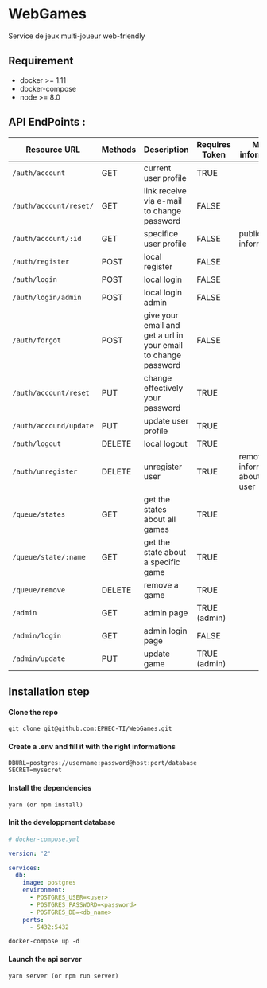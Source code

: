 # WebGames
Service de jeux multi-joueur web-friendly

## Requirement
- docker >= 1.11
- docker-compose
- node >= 8.0

## API EndPoints :

| Resource URL | Methods | Description | Requires Token | More information |
| -------- | ------------- | --------- |--------------- | ---------------- |
| `/auth/account`| GET | current user profile | TRUE |
| `/auth/account/reset/` | GET | link receive via e-mail to change password | FALSE | 
| `/auth/account/:id` | GET | specifice user profile | FALSE | public informations |
| `/auth/register` | POST | local register | FALSE | 
| `/auth/login` | POST | local login | FALSE | 
| `/auth/login/admin` | POST | local login admin| FALSE | 
| `/auth/forgot` | POST | give your email and get a url in your email to change password | FALSE |
| `/auth/account/reset` | PUT | change effectively your password | TRUE | 
| `/auth/accound/update` | PUT | update user profile | TRUE |
| `/auth/logout`| DELETE | local logout | TRUE |
| `/auth/unregister`| DELETE | unregister user | TRUE | remove all informations about the user |
| `/queue/states` | GET | get the states about all games | TRUE |
| `/queue/state/:name` | GET | get the state about a specific game | TRUE |
| `/queue/remove` | DELETE | remove a game | TRUE | 
| `/admin` | GET | admin page | TRUE (admin) |
| `/admin/login` | GET | admin login page | FALSE |
| `/admin/update` | PUT | update game | TRUE (admin) |     

## Installation step

#### Clone the repo
```
git clone git@github.com:EPHEC-TI/WebGames.git
```

#### Create a .env and fill it with the right informations
```
DBURL=postgres://username:password@host:port/database
SECRET=mysecret
```

#### Install the dependencies
```
yarn (or npm install)
```

#### Init the developpment database
```yml
# docker-compose.yml

version: '2'

services:
  db:
    image: postgres
    environment:
      - POSTGRES_USER=<user>
      - POSTGRES_PASSWORD=<password>
      - POSTGRES_DB=<db_name>
    ports:
      - 5432:5432
```

```
docker-compose up -d
```

#### Launch the api server 
```
yarn server (or npm run server)
```

